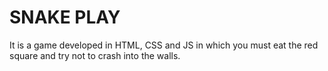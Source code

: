 # SNAKE PLAY

It is a game developed in HTML, CSS and JS in which you must eat the red square and try not to crash into the walls.